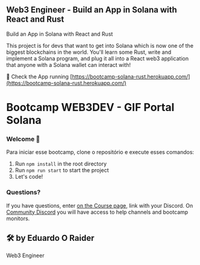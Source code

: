 Web3 Engineer - Build an App in Solana with React and Rust
-----
Build an App in Solana with React and Rust

This project is for devs that want to get into Solana which is now one of the biggest blockchains in the world.
You'll learn some Rust, write and implement a Solana program, and plug it all into a React web3 application that anyone with a Solana wallet can interact with!

🚀 Check the App running [https://bootcamp-solana-rust.herokuapp.com/](https://bootcamp-solana-rust.herokuapp.com/)

# Bootcamp WEB3DEV - GIF Portal Solana

### **Welcome 👋**
Para iniciar esse bootcamp, clone o repositório e execute esses comandos:

1. Run `npm install` in the root directory
2. Run `npm run start` to start the project
3. Let's code!


### **Questions?**
If you have questions, enter [on the Course page](https://bootcamp.web3dev.com.br/courses/Solana_And_Web3), link with your Discord. On [Community Discord](https://discord.web3dev.com.br) you will have access to help channels and bootcamp monitors.

## 🛠 by Eduardo O Raider
Web3 Engineer